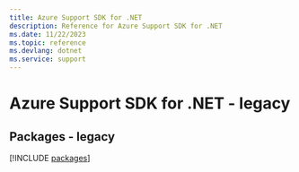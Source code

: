```yaml
---
title: Azure Support SDK for .NET
description: Reference for Azure Support SDK for .NET
ms.date: 11/22/2023
ms.topic: reference
ms.devlang: dotnet
ms.service: support
---
```

# Azure Support SDK for .NET - legacy
## Packages - legacy
[!INCLUDE [packages](support-index.md)]